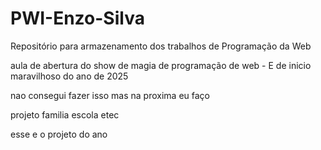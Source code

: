 # PWI-Enzo-Silva
Repositório para armazenamento dos trabalhos de Programação da Web


aula de abertura do show de magia de programação de web - E de inicio maravilhoso do ano de 2025 

nao consegui fazer isso mas na proxima eu faço 

projeto familia 
escola 
etec 

esse e o projeto do ano 